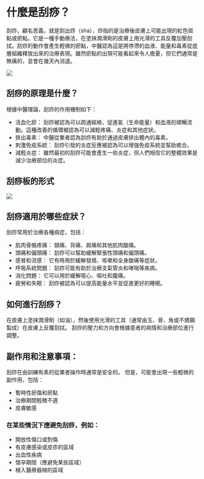 # 什麼是刮痧？
刮痧，顧名思義，就是刮出痧（sha），痧指的是治療後皮膚上可能出現的紅色斑點或瘀點。它是一種手動療法，在塗抹潤滑劑的皮膚上用光滑的工具反覆加壓刮拭。刮痧的動作會產生輕微的瘀點，中醫認為這是將停滯的血液、能量和毒素從底層組織釋放出來的治療表現。雖然瘀點的出現可能看起來令人擔憂，但它們通常是無痛的，並會在幾天內消退。

<img src="https://api.cosmopolitan.com.hk/var/site/storage/images/_aliases/img_420_525/8/0/7/8/1758708-26-chi-HK/gua%20sha.jpg" />

## 刮痧的原理是什麼？
根據中醫理論，刮痧的作用機制如下：

- 活血化瘀： 刮痧被認為可以疏通經絡，促進氣（生命能量）和血液的順暢流動。這種改善的循環被認為可以減輕疼痛、炎症和其他症狀。
- 排出毒素： 中醫從業者認為刮痧有助於通過皮膚排出體內的毒素。
- 刺激免疫系統： 刮痧引發的炎症反應被認為可以增強免疫系統並幫助癒合。
- 減輕炎症： 雖然最初的刮痧可能會產生一些炎症，但人們相信它的整體效果是減少治療部位的炎症。

## 刮痧板的形式
<img src="https://www.ntc.hk/wp-content/uploads/2020/06/%E7%89%9B%E8%A7%92%E7%B3%BB%E5%88%97.jpg" />

## 刮痧適用於哪些症狀？
刮痧常用於治療各種病症，包括：

- 肌肉骨骼疼痛： 頸痛、背痛、肩痛和其他肌肉酸痛。
- 頭痛和偏頭痛： 刮痧可以幫助緩解緊張性頭痛和偏頭痛。
- 感冒和流感： 它有時用於緩解發燒、咳嗽和全身酸痛等症狀。
- 呼吸系統問題： 刮痧可能有助於治療支氣管炎和哮喘等疾病。
- 消化問題： 它可以用於緩解噁心、嘔吐和腹痛。
- 疲勞和失眠： 刮痧被認為可以提高能量水平並促進更好的睡眠。



## 如何進行刮痧？
在皮膚上塗抹潤滑劑（如油），然後使用光滑的工具（通常由玉、骨、角或不銹鋼製成）在皮膚上反覆刮拭。
刮痧的壓力和方向會根據患者的病情和治療部位進行調整。

## 副作用和注意事項：
刮痧在由訓練有素的從業者操作時通常是安全的。
但是，可能會出現一些輕微的副作用，包括：

- 暫時性瘀傷和瘀點
- 治療期間輕微不適
- 皮膚敏感

### <b>在某些情況下應避免刮痧，例如：</b>
- 開放性傷口或割傷
- 有皮膚感染或皮疹的區域
- 出血性疾病
- 懷孕期間（應避免某些區域）
- 植入醫療器械的區域
